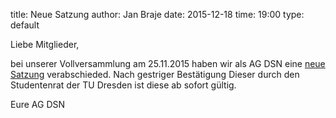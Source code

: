 title: Neue Satzung
author: Jan Braje
date: 2015-12-18
time: 19:00
type: default
	
Liebe Mitglieder,

bei unserer Vollversammlung am 25.11.2015 haben wir als AG DSN eine [neue Satzung](https://agdsn.de/sipa/documents/legal/constitution_2015.pdf) verabschieded.
Nach gestriger Bestätigung Dieser durch den Studentenrat der TU Dresden ist diese ab sofort gültig.


Eure AG DSN
